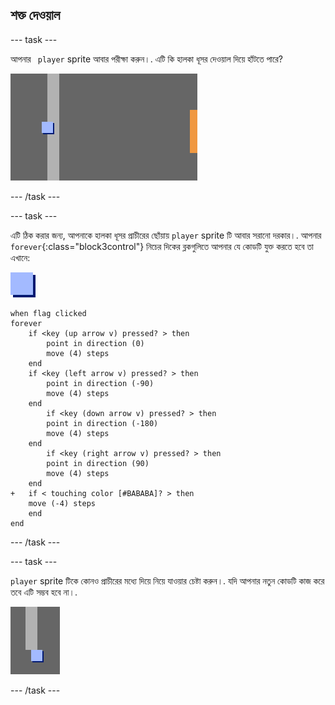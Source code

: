 ## শক্ত দেওয়াল

--- task ---

আপনার ` player` sprite আবার পরীক্ষা করুন।. এটি কি হালকা ধূসর দেওয়াল দিয়ে হাঁটতে পারে?

![screenshot](images/world-walls.png)

--- /task ---

--- task ---

এটি ঠিক করার জন্য, আপনাকে হালকা ধূসর প্রাচীরের ছোঁয়ায় `player` sprite টি আবার সরানো দরকার।. আপনার `forever`{:class="block3control"} নিচের দিকের ব্লকগুলিতে আপনার যে কোডটি যুক্ত করতে হবে তা এখানে:

![player](images/player.png)

```blocks3
when flag clicked
forever
    if <key (up arrow v) pressed? > then
        point in direction (0)
        move (4) steps
    end
    if <key (left arrow v) pressed? > then
        point in direction (-90)
        move (4) steps
    end
        if <key (down arrow v) pressed? > then
        point in direction (-180)
        move (4) steps
    end
        if <key (right arrow v) pressed? > then
        point in direction (90)
        move (4) steps
    end
+   if < touching color [#BABABA]? > then
    move (-4) steps
    end
end
```

--- /task ---

--- task ---

`player` sprite টিকে কোনও প্রাচীরের মধ্যে দিয়ে নিয়ে যাওয়ার চেষ্টা করুন।. যদি আপনার নতুন কোডটি কাজ করে তবে এটি সম্ভব হবে না।.

![screenshot](images/world-walls-test.png)

--- /task ---